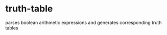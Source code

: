 truth-table
===========

parses boolean arithmetic expressions and generates corresponding truth tables
